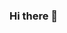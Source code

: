 ### Hi there 👋

<!--
**digvijayu/digvijayu** is a ✨ _special_ ✨ repository because its `README.md` (this file) appears on your GitHub profile.

Here are some ideas to get you started:

- 🔭 I’m currently working on ...
- 🌱 I’m currently learning ...
- 👯 I’m looking to collaborate on ...
- 🤔 I’m looking for help with ...
- 💬 Ask me about ...
- 📫 How to reach me: ...
- 😄 Pronouns: ...
- ⚡ Fun fact: ...
-->
<!-- [![Anurag's GitHub stats](https://github-readme-stats.vercel.app/api?username=digvijayu)](https://github.com/anuraghazra/github-readme-stats)
[![Top Langs](https://github-readme-stats.vercel.app/api/top-langs/?username=digvijayu)](https://github.com/anuraghazra/github-readme-stats)
-->
